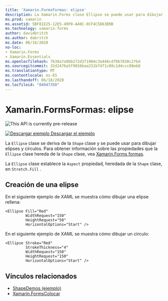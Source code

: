 ```yaml
---
title: 'Xamarin.FormsFormas: elipse'
description: La Xamarin.Forms clase Ellipse se puede usar para dibujar elipses y círculos.
ms.prod: xamarin
ms.assetid: 5BF81E25-12E5-49F0-A40C-0CF4C5D63B9B
ms.technology: xamarin-forms
author: davidbritch
ms.author: dabritch
ms.date: 06/16/2020
no-loc:
- Xamarin.Forms
- Xamarin.Essentials
ms.openlocfilehash: 7638a7a9bb272d1f1904c3e446cdf0b7838c27bd
ms.sourcegitcommit: 32d2476a5f9016baa231b7471c88c1d4ccc08eb8
ms.translationtype: MT
ms.contentlocale: es-ES
ms.lasthandoff: 06/18/2020
ms.locfileid: "84947350"
---
```

# <a name="xamarinforms-shapes-ellipse"></a>Xamarin.FormsFormas: elipse

![](~/media/shared/preview.png "This API is currently pre-release")

[![Descargar ejemplo](~/media/shared/download.png) Descargar el ejemplo](https://docs.microsoft.com/samples/xamarin/xamarin-forms-samples/userinterface-shapesdemos/)

La `Ellipse` clase se deriva de la `Shape` clase y se puede usar para dibujar elipses y círculos. Para obtener información sobre las propiedades que la `Ellipse` clase hereda de la `Shape` clase, vea [ Xamarin.Forms formas](index.md).

La `Ellipse` clase establece la `Aspect` propiedad, heredada de la `Shape` clase, en `Stretch.Fill` .

## <a name="create-an-ellipse"></a>Creación de una elipse

En el siguiente ejemplo de XAML se muestra cómo dibujar una elipse rellena:

```xaml
<Ellipse Fill="Red"
         WidthRequest="150"
         HeightRequest="50"
         HorizontalOptions="Start" />
```

En el siguiente ejemplo de XAML se muestra cómo dibujar un círculo:

```xaml
<Ellipse Stroke="Red"
         StrokeThickness="4"
         WidthRequest="150"
         HeightRequest="150"
         HorizontalOptions="Start" />
```

## <a name="related-links"></a>Vínculos relacionados

- [ShapeDemos (ejemplo)](https://docs.microsoft.com/samples/xamarin/xamarin-forms-samples/userinterface-shapedemos/)
- [Xamarin.FormsColocar](index.md)
